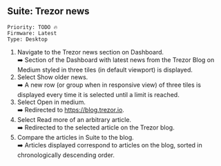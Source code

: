 ## Suite:  Trezor news

```
Priority: TODO 🔥
Firmware: Latest
Type: Desktop
```

1. Navigate to the Trezor news section on Dashboard.\
  ➡️ Section of the Dashboard with latest news from the Trezor Blog on Medium styled in three tiles (in default viewport) is displayed. 
2. Select Show older news.\
  ➡️ A new row (or group when in responsive view) of three tiles is displayed every time it is selected until a limit is reached.
3. Select Open in medium.\
  ➡️ Redirected to https://blog.trezor.io.
4. Select Read more of an arbitrary article.\
  ➡️ Redirected to the selected article on the Trezor blog.
5. Compare the articles in Suite to the blog.\
  ➡️ Articles displayed correspond to articles on the blog, sorted in chronologically descending order.
